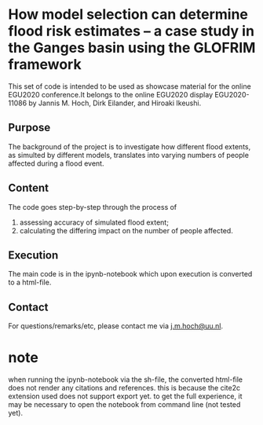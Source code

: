 # How model selection can determine flood risk estimates – a case study in the Ganges basin using the GLOFRIM framework 

This set of code is intended to be used as showcase material for the online EGU2020 conference.It belongs to the online EGU2020 display EGU2020-11086 by Jannis M. Hoch, Dirk Eilander, and Hiroaki Ikeushi.

## Purpose

The background of the project is to investigate how different flood extents, as simulted by different models, translates into varying numbers of people affected during a flood event.

## Content

The code goes step-by-step through the process of 

1. assessing accuracy of simulated flood extent;
1. calculating the differing impact on the number of people affected.

## Execution

The main code is in the ipynb-notebook which upon execution is converted to a html-file.

## Contact

For questions/remarks/etc, please contact me via j.m.hoch@uu.nl.

# note
when running the ipynb-notebook via the sh-file, the converted html-file does not render any citations and references.
this is because the cite2c extension used does not support export yet.
to get the full experience, it may be necessary to open the notebook from command line (not tested yet).
